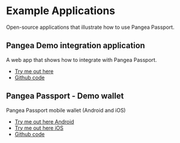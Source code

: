 # Example Applications

Open-source applications that illustrate how to use Pangea Passport.

## Pangea Demo integration application

A web app that shows how to integrate with Pangea Passport.

* [Try me out here](https://demo.pangea.web4.world/)
* [Github code](https://github.com/Tonomy-Foundation/Tonomy-App-Websites/tree/master/src/demo)

## Pangea Passport - Demo wallet

Pangea Passport mobile wallet (Android and iOS)

* [Try me out here Android](https://play.google.com/store/apps/details?id=foundation.tonomy.projects.pangeatestnet)
* [Try me out here iOS](https://testflight.apple.com/join/ou7KmYiE)
* [Github code](https://github.com/Tonomy-Foundation/Tonomy-ID/tree/master)
